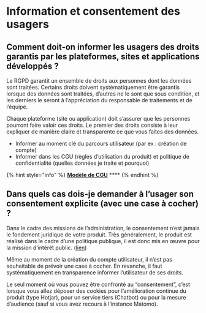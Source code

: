 # Information et consentement des usagers

## **Comment doit-on informer les usagers des droits garantis par les plateformes, sites et applications développés ?**

Le RGPD garantit un ensemble de droits aux personnes dont les données sont traitées. Certains droits doivent systématiquement être garantis lorsque des données sont traitées, d’autres ne le sont que sous condition, et les derniers le seront à l’appréciation du responsable de traitements et de l’équipe.

Chaque plateforme (site ou application) doit s’assurer que les personnes pourront faire valoir ces droits. Le premier des droits consiste à leur expliquer de manière claire et transparente ce que vous faites des données.&#x20;

* Informer au moment clé du parcours utilisateur (par ex : création de compte)&#x20;
* Informer dans les CGU (règles d’utilisation du produit) et politique de confidentialité (quelles données je traite et pourquoi)&#x20;

{% hint style="info" %}
[**Modèle de CGU**](https://nextcloud.numericite.fr/index.php/s/SLdGASmZmTJFiQr) ****&#x20;
{% endhint %}

## **Dans quels cas dois-je demander à l’usager son consentement explicite (avec une case à cocher) ?**

Dans le cadre des missions de l’administration, le consentement n’est jamais le fondement juridique de votre produit. Très généralement, le produit est réalisé dans le cadre d’une politique publique, il est donc mis en œuvre pour la mission d’intérêt public. ([lien](https://edpb.europa.eu/sites/edpb/files/files/file1/edpb\_guidelines\_202005\_consent\_en.pdf))&#x20;

Même au moment de la création du compte utilisateur, il n’est pas souhaitable de prévoir une case à cocher. En revanche, il faut systématiquement en transparence informer l’utilisateur de ses droits.&#x20;

Le seul moment où vous pouvez être confronté au “consentement”, c’est lorsque vous allez déposer des cookies pour l’amélioration continue du produit (type Hotjar), pour un service tiers (Chatbot) ou pour la mesure d’audience (sauf si vous avez recours à l’instance Matomo).
